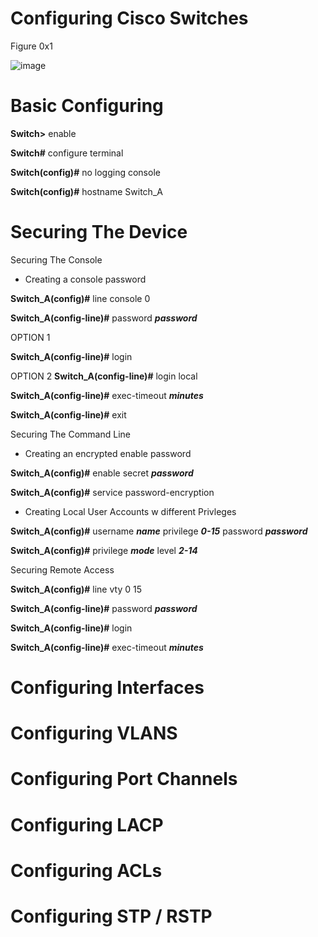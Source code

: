 # Configuring Cisco Switches 
Figure 0x1


![image](https://user-images.githubusercontent.com/83109592/138515205-993367ee-0e86-4016-ab63-2a9dbc47b780.png)

# Basic Configuring 

**Switch>** enable

**Switch#** configure terminal

**Switch(config)#** no logging console

**Switch(config)#** hostname Switch_A

# Securing The Device

 Securing The Console
 
  - Creating a console password

**Switch_A(config)#** line console 0

**Switch_A(config-line)#** password ***password***
  
  OPTION 1
  
**Switch_A(config-line)#** login 
  
  OPTION 2
**Switch_A(config-line)#** login local

**Switch_A(config-line)#** exec-timeout ***minutes*** 
  
**Switch_A(config-line)#** exit

 Securing The Command Line
 
  - Creating an encrypted enable password 

**Switch_A(config)#** enable secret ***password***

**Switch_A(config)#** service password-encryption

 - Creating Local User Accounts w different Privleges 

**Switch_A(config)#** username ***name*** privilege ***0-15*** password ***password***

**Switch_A(config)#** privilege ***mode*** level ***2-14***

Securing Remote Access

**Switch_A(config)#** line vty 0 15

**Switch_A(config-line)#** password ***password***

**Switch_A(config-line)#** login

**Switch_A(config-line)#** exec-timeout ***minutes***

# Configuring Interfaces

# Configuring VLANS

# Configuring Port Channels

# Configuring LACP

# Configuring ACLs

# Configuring STP / RSTP


